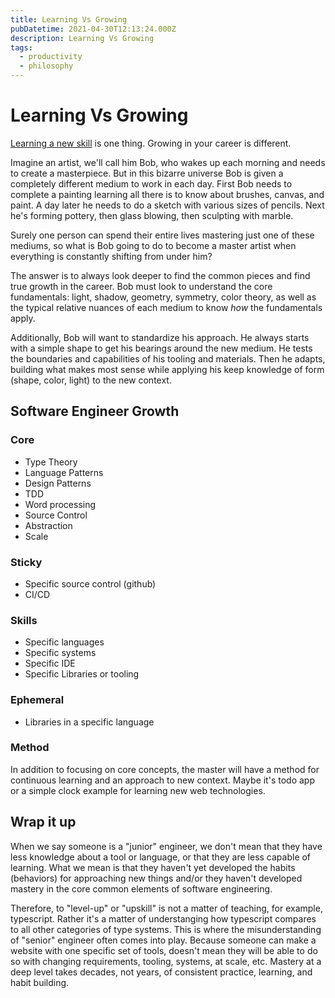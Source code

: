 ```yaml
---
title: Learning Vs Growing
pubDatetime: 2021-04-30T12:13:24.000Z
description: Learning Vs Growing
tags:
  - productivity
  - philosophy
---
```


# Learning Vs Growing

[Learning a new skill](optimal-learning) is one thing. Growing in your career is different.

Imagine an artist, we'll call him Bob, who wakes up each morning and needs to create a masterpiece.
But in this bizarre universe Bob is given a completely different medium to work in each day. First
Bob needs to complete a painting learning all there is to know about brushes, canvas, and paint. A
day later he needs to do a sketch with various sizes of pencils. Next he's forming pottery, then
glass blowing, then sculpting with marble.

Surely one person can spend their entire lives mastering just one of these mediums, so what is Bob
going to do to become a master artist when everything is constantly shifting from under him?

The answer is to always look deeper to find the common pieces and find true growth in the career.
Bob must look to understand the core fundamentals: light, shadow, geometry, symmetry, color theory,
as well as the typical relative nuances of each medium to know _how_ the fundamentals apply.

Additionally, Bob will want to standardize his approach. He always starts with a simple shape to get
his bearings around the new medium. He tests the boundaries and capabilities of his tooling and
materials. Then he adapts, building what makes most sense while applying his keep knowledge of form
(shape, color, light) to the new context.

## Software Engineer Growth

### Core

- Type Theory
- Language Patterns
- Design Patterns
- TDD
- Word processing
- Source Control
- Abstraction
- Scale

### Sticky

- Specific source control (github)
- CI/CD

### Skills

- Specific languages
- Specific systems
- Specific IDE
- Specific Libraries or tooling

### Ephemeral

- Libraries in a specific language

### Method

In addition to focusing on core concepts, the master will have a method for continuous learning and
an approach to new context. Maybe it's todo app or a simple clock example for learning new web
technologies.

## Wrap it up

When we say someone is a "junior" engineer, we don't mean that they have less knowledge about a tool
or language, or that they are less capable of learning. What we mean is that they haven't yet
developed the habits (behaviors) for approaching new things and/or they haven't developed mastery in
the core common elements of software engineering.

Therefore, to "level-up" or "upskill" is not a matter of teaching, for example, typescript. Rather
it's a matter of understanging how typescript compares to all other categories of type systems. This
is where the misunderstanding of "senior" engineer often comes into play. Because someone can make a
website with one specific set of tools, doesn't mean they will be able to do so with changing
requirements, tooling, systems, at scale, etc. Mastery at a deep level takes decades, not years, of
consistent practice, learning, and habit building.
